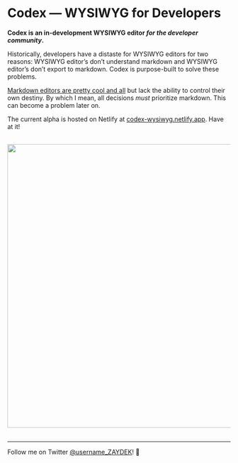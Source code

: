# Codex — WYSIWYG for Developers

**Codex is an in-development WYSIWYG editor _for the developer community_.**

Historically, developers have a distaste for WYSIWYG editors for two reasons: WYSIWYG editor’s don’t understand markdown and WYSIWYG editor’s don’t export to markdown. Codex is purpose-built to solve these problems.

[Markdown editors are pretty cool and all](https://editor-v2-arch.netlify.app) but lack the ability to control their own destiny. By which I mean, all decisions _must_ prioritize markdown. This can become a problem later on.

The current alpha is hosted on Netlify at [codex-wysiwyg.netlify.app](https://codex-wysiwyg.netlify.app). Have at it!

<br>
<div align="center">
	<a href="https://codex-wysiwyg.netlify.app">
		<img src="https://i.ibb.co/kBT0qL3/Screen-Shot-2020-08-12-at-4-01-03-PM.png" width="640">
	</a>
</div>
<br>

<!-- [![](https://i.ibb.co/kBT0qL3/Screen-Shot-2020-08-12-at-4-01-03-PM.png)](http://codex-wysiwyg.netlify.app) -->

---

Follow me on Twitter [@username_ZAYDEK](https://twitter.com/username_ZAYDEK)! 🖖
